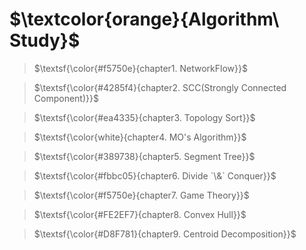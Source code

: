 # $\textcolor{orange}{Algorithm\ Study}$


> $\textsf{\color{#f5750e}{chapter1. NetworkFlow}}$

> $\textsf{\color{#4285f4}{chapter2. SCC(Strongly Connected Component)}}$

> $\textsf{\color{#ea4335}{chapter3. Topology Sort}}$

> $\textsf{\color{white}{chapter4. MO's Algorithm}}$

> $\textsf{\color{#389738}{chapter5. Segment Tree}}$

> $\textsf{\color{#fbbc05}{chapter6. Divide `\&` Conquer}}$

>  $\textsf{\color{#f5750e}{chapter7. Game Theory}}$

> $\textsf{\color{#FE2EF7}{chapter8. Convex Hull}}$

> $\textsf{\color{#D8F781}{chapter9. Centroid Decomposition}}$
